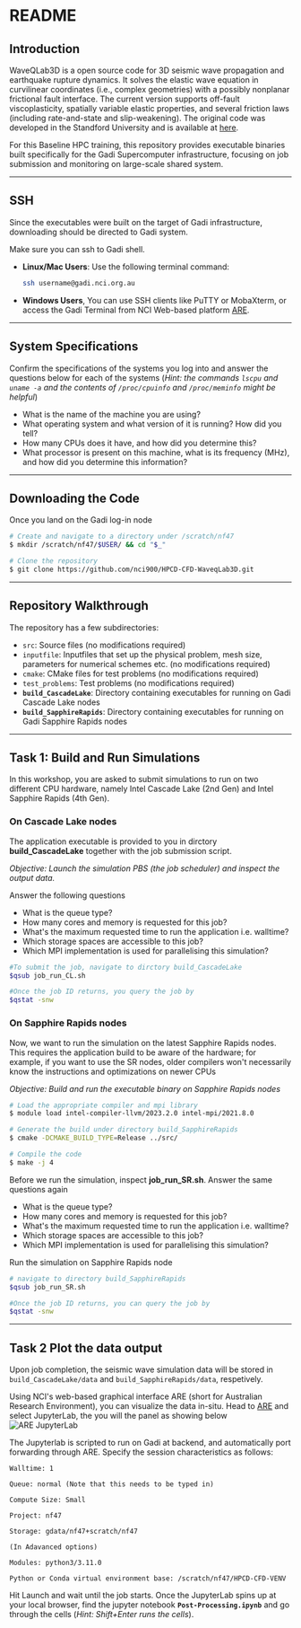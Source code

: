 # README #

## Introduction
WaveQLab3D is a open source code for 3D seismic wave propagation and earthquake rupture dynamics. It solves the elastic wave equation in curvilinear coordinates (i.e., complex geometries) with a possibly nonplanar frictional fault interface. The current version supports off-fault viscoplasticity, spatially variable elastic properties, and several friction laws (including rate-and-state and slip-weakening). The original code was developed in the Standford University and is available at [here](https://bitbucket.org/ericmdunham/waveqlab3d).

For this Baseline HPC training, this repository provides executable binaries built specifically for the Gadi Supercomputer infrastructure, focusing on job submission and monitoring on large-scale shared system.

***

## SSH  
Since the executables were built on the target of Gadi infrastructure, downloading should be directed to Gadi system. 

Make sure you can ssh to Gadi shell. 
- **Linux/Mac Users**: Use the following terminal command:
  ```bash
  ssh username@gadi.nci.org.au
  ```
- **Windows Users**, You can use SSH clients like PuTTY or MobaXterm, or access the Gadi Terminal from NCI Web-based platform [ARE](https://are.nci.org.au).

***
## System Specifications

Confirm the specifications of the systems you log into and answer the questions below for each of the systems (_Hint: the commands `lscpu` and `uname -a` and the contents of `/proc/cpuinfo` and `/proc/meminfo` might be helpful_)

*   What is the name of the machine you are using?
*   What operating system and what version of it is running? How did you tell?
*   How many CPUs does it have, and how did you determine this?
*   What processor is present on this machine, what is its frequency (MHz), and how did you determine this information?

* * *

## Downloading the Code
Once you land on the Gadi log-in node

```bash
# Create and navigate to a directory under /scratch/nf47
$ mkdir /scratch/nf47/$USER/ && cd "$_"

# Clone the repository
$ git clone https://github.com/nci900/HPCD-CFD-WaveqLab3D.git
```

***
## Repository Walkthrough
The repository has a few subdirectories:
 - `src`: Source files (no modifications required)
 - `inputfile`: Inputfiles that set up the physical problem, mesh size, parameters for numerical schemes etc. (no modifications required)
 - `cmake`: CMake files for test problems (no modifications required)
 - `test_problems`: Test problems (no modifications required)
 - **`build_CascadeLake`**: Directory containing executables for running on Gadi Cascade Lake nodes
 - **`build_SapphireRapids`**: Directory containing executables for running on Gadi Sapphire Rapids nodes

***

 ## Task 1: Build and Run Simulations
 In this workshop, you are asked to submit simulations to run on two different CPU hardware, namely Intel Cascade Lake (2nd Gen) and Intel Sapphire Rapids (4th Gen).
 ### On Cascade Lake nodes ###
  The application executable is provided to you in dirctory **build_CascadeLake** together with the job submission script. 

 _Objective: Launch the simulation PBS (the job scheduler) and inspect the output data._

Answer the following questions

*    What is the queue type?
*    How many cores and memory is requested for this job?
*    What's the maximum requested time to run the application i.e. walltime?
*    Which storage spaces are accessible to this job?
*    Which MPI implementation is used for parallelising this simulation?



```bash
#To submit the job, navigate to dirctory build_CascadeLake
$qsub job_run_CL.sh

#Once the job ID returns, you query the job by
$qstat -snw
```

### On Sapphire Rapids nodes ###
Now, we want to run the simulation on the latest Sapphire Rapids nodes. This requires the application build to be aware of the hardware; for example, if you want to use the SR nodes, older compilers won't necessarily know the instructions and optimizations on newer CPUs

 _Objective: Build and run the executable binary on Sapphire Rapids nodes_

 ```bash
 # Load the appropriate compiler and mpi library
 $ module load intel-compiler-llvm/2023.2.0 intel-mpi/2021.8.0

 # Generate the build under directory build_SapphireRapids
 $ cmake -DCMAKE_BUILD_TYPE=Release ../src/

 # Compile the code
 $ make -j 4 

 ```
 
Before we run the simulation, inspect **job_run_SR.sh**. Answer the same questions again

*    What is the queue type?
*    How many cores and memory is requested for this job?
*    What's the maximum requested time to run the application i.e. walltime?
*    Which storage spaces are accessible to this job?
*    Which MPI implementation is used for parallelising this simulation?

Run the simulation on Sapphire Rapids node

```bash
# navigate to directory build_SapphireRapids
$qsub job_run_SR.sh

#Once the job ID returns, you can query the job by
$qstat -snw
```
***

## Task 2 Plot the data output
Upon job completion, the seismic wave simulation data will be stored in `build_CascadeLake/data` and `build_SapphireRapids/data`, respetively.

Using NCI's web-based graphical interface ARE (short for Australian Research Environment), you can visualize the data in-situ. Head to [ARE](https://are.nci.org.au) and select JupyterLab, the you will the panel as showing below
 ![ARE JupyterLab](./JupyterLab.png)

The Jupyterlab is scripted to run on Gadi at backend, and automatically port forwarding through ARE. Specify the session characteristics as follows:
```
Walltime: 1

Queue: normal (Note that this needs to be typed in)

Compute Size: Small

Project: nf47

Storage: gdata/nf47+scratch/nf47

(In Adavanced options)

Modules: python3/3.11.0

Python or Conda virtual environment base: /scratch/nf47/HPCD-CFD-VENV

```

 Hit Launch and wait until the job starts. Once the JupyterLab spins up at your local browser, find the jupyter notebook **`Post-Processing.ipynb`** and go through the cells (_Hint: Shift+Enter runs the cells_). 



